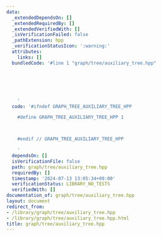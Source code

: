 ```yaml
---
data:
  _extendedDependsOn: []
  _extendedRequiredBy: []
  _extendedVerifiedWith: []
  _isVerificationFailed: false
  _pathExtension: hpp
  _verificationStatusIcon: ':warning:'
  attributes:
    links: []
  bundledCode: '#line 1 "graph/tree/auxiliary_tree.hpp"






    '
  code: '#ifndef GRAPH_TREE_AUXILIARY_TREE_HPP

    #define GRAPH_TREE_AUXILIARY_TREE_HPP 1



    #endif // GRAPH_TREE_AUXILIARY_TREE_HPP

    '
  dependsOn: []
  isVerificationFile: false
  path: graph/tree/auxiliary_tree.hpp
  requiredBy: []
  timestamp: '2024-07-13 13:05:34+09:00'
  verificationStatus: LIBRARY_NO_TESTS
  verifiedWith: []
documentation_of: graph/tree/auxiliary_tree.hpp
layout: document
redirect_from:
- /library/graph/tree/auxiliary_tree.hpp
- /library/graph/tree/auxiliary_tree.hpp.html
title: graph/tree/auxiliary_tree.hpp
---
```

